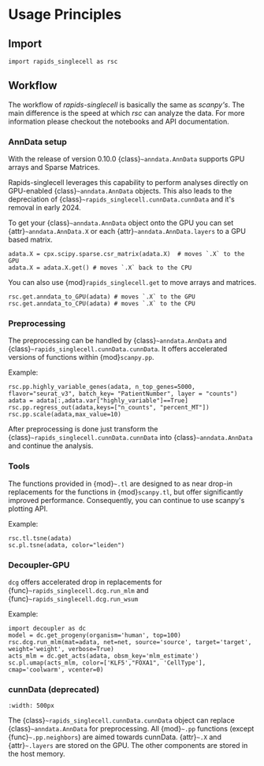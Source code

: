 # Usage Principles

## Import

```
import rapids_singlecell as rsc
```

## Workflow

The workflow of *rapids-singlecell* is basically the same as *scanpy's*. The main difference is the speed at which *rsc* can analyze the data. For more information please checkout the notebooks and API documentation.

### AnnData setup

With the release of version 0.10.0 {class}`~anndata.AnnData` supports GPU arrays and Sparse Matrices.

Rapids-singlecell leverages this capability to perform analyses directly on GPU-enabled {class}`~anndata.AnnData` objects. This also leads to the depreciation of {class}`~rapids_singlecell.cunnData.cunnData` and it's removal in early 2024.

To get your {class}`~anndata.AnnData` object onto the GPU you can set {attr}`~anndata.AnnData.X` or each {attr}`~anndata.AnnData.layers` to a GPU based matrix.

```
adata.X = cpx.scipy.sparse.csr_matrix(adata.X)  # moves `.X` to the GPU
adata.X = adata.X.get() # moves `.X` back to the CPU
```

You can also use {mod}`rapids_singlecell.get` to move arrays and matrices.

```
rsc.get.anndata_to_GPU(adata) # moves `.X` to the GPU
rsc.get.anndata_to_CPU(adata) # moves `.X` to the CPU
```

### Preprocessing

The preprocessing can  be handled by {class}`~anndata.AnnData` and {class}`~rapids_singlecell.cunnData.cunnData`. It offers accelerated versions of functions within {mod}`scanpy.pp`.

Example:
```
rsc.pp.highly_variable_genes(adata, n_top_genes=5000, flavor="seurat_v3", batch_key= "PatientNumber", layer = "counts")
adata = adata[:,adata.var["highly_variable"]==True]
rsc.pp.regress_out(adata,keys=["n_counts", "percent_MT"])
rsc.pp.scale(adata,max_value=10)
```
After preprocessing is done just transform the {class}`~rapids_singlecell.cunnData.cunnData` into {class}`~anndata.AnnData` and continue the analysis.

### Tools

The functions provided in {mod}`~.tl` are designed to as near drop-in replacements for the functions in {mod}`scanpy.tl`, but offer significantly improved performance. Consequently, you can continue to use scanpy's plotting API.

Example:
```
rsc.tl.tsne(adata)
sc.pl.tsne(adata, color="leiden")
```

### Decoupler-GPU

`dcg` offers accelerated drop in replacements for {func}`~rapids_singlecell.dcg.run_mlm` and {func}`~rapids_singlecell.dcg.run_wsum`

Example:
```
import decoupler as dc
model = dc.get_progeny(organism='human', top=100)
rsc.dcg.run_mlm(mat=adata, net=net, source='source', target='target', weight='weight', verbose=True)
acts_mlm = dc.get_acts(adata, obsm_key='mlm_estimate')
sc.pl.umap(acts_mlm, color=['KLF5',"FOXA1", 'CellType'], cmap='coolwarm', vcenter=0)
```

### cunnData (deprecated)

```{image} _static/cunndata.svg
:width: 500px
```

The {class}`~rapids_singlecell.cunnData.cunnData` object can replace {class}`~anndata.AnnData` for preprocessing. All {mod}`~.pp` functions (except {func}`~.pp.neighbors`) are aimed towards cunnData. {attr}`~.X` and {attr}`~.layers` are stored on the GPU. The other components are stored in the host memory.
